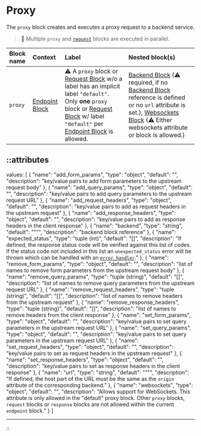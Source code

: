 # Proxy

The `proxy` block creates and executes a proxy request to a backend service.

> 📝 Multiple `proxy` and [`request`](request) blocks are executed in parallel.

| Block name | Context                           | Label                                                                                                                                                                                                                                          | Nested block(s)                                                                                                                                                                                                                                |
|:-----------|:----------------------------------|:-----------------------------------------------------------------------------------------------------------------------------------------------------------------------------------------------------------------------------------------------|:-----------------------------------------------------------------------------------------------------------------------------------------------------------------------------------------------------------------------------------------------|
| `proxy`    | [Endpoint Block](endpoint) | &#9888; A `proxy` block or [Request Block](request) w/o a label has an implicit label `"default"`. Only **one** `proxy` block or [Request Block](request) w/ label `"default"` per [Endpoint Block](endpoint) is allowed. | [Backend Block](backend) (&#9888; required, if no [Backend Block](backend) reference is defined or no `url` attribute is set.), [Websockets Block](websockets) (&#9888; Either websockets attribute or block is allowed.) |


::attributes
---
values: [
  {
    "name": "add_form_params",
    "type": "object",
    "default": "",
    "description": "key/value pairs to add form parameters to the upstream request body"
  },
  {
    "name": "add_query_params",
    "type": "object",
    "default": "",
    "description": "key/value pairs to add query parameters to the upstream request URL"
  },
  {
    "name": "add_request_headers",
    "type": "object",
    "default": "",
    "description": "key/value pairs to add as request headers in the upstream request"
  },
  {
    "name": "add_response_headers",
    "type": "object",
    "default": "",
    "description": "key/value pairs to add as response headers in the client response"
  },
  {
    "name": "backend",
    "type": "string",
    "default": "\"\"",
    "description": "backend block reference"
  },
  {
    "name": "expected_status",
    "type": "tuple (int)",
    "default": "[]",
    "description": "If defined, the response status code will be verified against this list of codes. If the status code not included in this list an `unexpected_status` error will be thrown which can be handled with an [`error_handler`](error_handler)."
  },
  {
    "name": "remove_form_params",
    "type": "object",
    "default": "",
    "description": "list of names to remove form parameters from the upstream request body"
  },
  {
    "name": "remove_query_params",
    "type": "tuple (string)",
    "default": "[]",
    "description": "list of names to remove query parameters from the upstream request URL"
  },
  {
    "name": "remove_request_headers",
    "type": "tuple (string)",
    "default": "[]",
    "description": "list of names to remove headers from the upstream request"
  },
  {
    "name": "remove_response_headers",
    "type": "tuple (string)",
    "default": "[]",
    "description": "list of names to remove headers from the client response"
  },
  {
    "name": "set_form_params",
    "type": "object",
    "default": "",
    "description": "key/value pairs to set query parameters in the upstream request URL"
  },
  {
    "name": "set_query_params",
    "type": "object",
    "default": "",
    "description": "key/value pairs to set query parameters in the upstream request URL"
  },
  {
    "name": "set_request_headers",
    "type": "object",
    "default": "",
    "description": "key/value pairs to set as request headers in the upstream request"
  },
  {
    "name": "set_response_headers",
    "type": "object",
    "default": "",
    "description": "key/value pairs to set as response headers in the client response"
  },
  {
    "name": "url",
    "type": "string",
    "default": "\"\"",
    "description": "If defined, the host part of the URL must be the same as the `origin` attribute of the corresponding backend."
  },
  {
    "name": "websockets",
    "type": "object",
    "default": "",
    "description": "Allows support for WebSockets. This attribute is only allowed in the \"default\" proxy block. Other `proxy` blocks, `request` blocks or `response` blocks are not allowed within the current `endpoint` block."
  }
]

---
::
